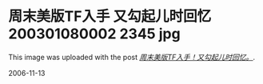 # 周末美版TF入手 又勾起儿时回忆 200301080002 2345 jpg

This image was uploaded with the post <a href="/rijiben/node/695"><em>周末美版TF入手！又勾起儿时回忆。</em></a>.

2006-11-13